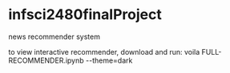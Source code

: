 # infsci2480finalProject
news recommender system

to view interactive recommender, download and run: 
voila FULL-RECOMMENDER.ipynb --theme=dark

